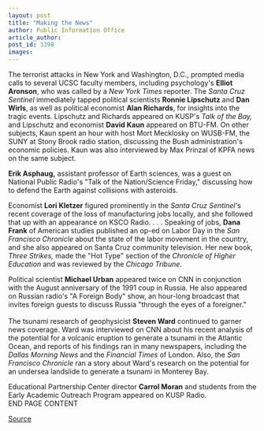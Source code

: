 ```yaml
---
layout: post
title: "Making the News"
author: Public Information Office
article_author: 
post_id: 3398
images:
---
```


<p>
  The terrorist attacks in New York and Washington, D.C., prompted media calls to several UCSC faculty members, including psychology's <b>Elliot Aronson</b>, who was called by a <i>New York Times</i> reporter. The <i>Santa Cruz Sentinel</i> immediately tapped political scientists <b>Ronnie Lipschutz</b> and <b>Dan Wirls</b>, as well as political economist <b>Alan Richards</b>, for insights into the tragic events. Lipschutz and Richards appeared on KUSP's <i>Talk of the Bay,</i> and Lipschutz and economist <b>David Kaun</b> appeared on BTU-FM. On other subjects, Kaun spent an hour with host Mort Mecklosky on WUSB-FM, the SUNY at Stony Brook radio station, discussing the Bush administration's economic policies. Kaun was also interviewed by Max Prinzal of KPFA news on the same subject.
</p>
<p>
  <b>Erik Asphaug,</b> assistant professor of Earth sciences, was a guest on National Public Radio's "Talk of the Nation/Science Friday," discussing how to defend the Earth against collisions with asteroids.
</p>
<p>
  Economist <b>Lori Kletzer</b> figured prominently in the <i>Santa Cruz</i> <i>Sentinel'</i>s recent coverage of the loss of manufacturing jobs locally, and she followed that up with an appearance on KSCO Radio. . . . Speaking of jobs, <b>Dana Frank</b> of American studies published an op-ed on Labor Day in the <i>San Francisco Chronicle</i> about the state of the labor movement in the country, and she also appeared on Santa Cruz community television. Her new book, <i>Three Strikes,</i> made the "Hot Type" section of the <i>Chronicle of Higher Education</i> and was reviewed by the <i>Chicago Tribune.</i>
</p>
<p>
  Political scientist <b>Michael Urban</b> appeared twice on CNN in conjunction with the August anniversary of the 1991 coup in Russia. He also appeared on Russian radio's "A Foreign Body" show, an hour-long broadcast that invites foreign guests to discuss Russia "through the eyes of a foreigner."<br>
  <br>
  The tsunami research of geophysicist <b>Steven Ward</b> continued to garner news coverage. Ward was interviewed on CNN about his recent analysis of the potential for a volcanic eruption to generate a tsunami in the Atlantic Ocean, and reports of his findings ran in many newspapers, including the <i>Dallas Morning News</i> and the <i>Financial Times</i> of London. Also, the <i>San Francisco Chronicle</i> ran a story about Ward's research on the potential for an undersea landslide to generate a tsunami in Monterey Bay.
</p>
<p>
  Educational Partnership Center director <b>Carrol Moran</b> and students from the Early Academic Outreach Program appeared on KUSP Radio.<br>
  END PAGE CONTENT
</p>
<p><a href="http://www1.ucsc.edu/currents/01-02/09-17/makenews.html" title="Permalink to makenews">Source</a></p>
